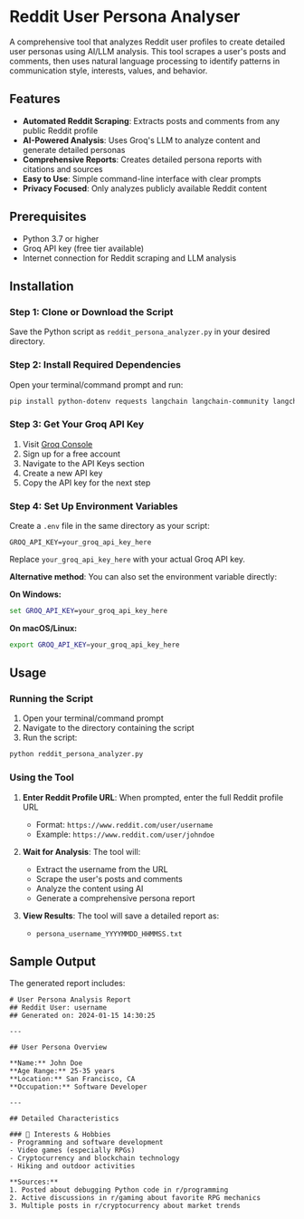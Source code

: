 # Reddit User Persona Analyser

A comprehensive tool that analyzes Reddit user profiles to create detailed user personas using AI/LLM analysis. This tool scrapes a user's posts and comments, then uses natural language processing to identify patterns in communication style, interests, values, and behavior.

## Features

- **Automated Reddit Scraping**: Extracts posts and comments from any public Reddit profile
- **AI-Powered Analysis**: Uses Groq's LLM to analyze content and generate detailed personas
- **Comprehensive Reports**: Creates detailed persona reports with citations and sources
- **Easy to Use**: Simple command-line interface with clear prompts
- **Privacy Focused**: Only analyzes publicly available Reddit content

## Prerequisites

- Python 3.7 or higher
- Groq API key (free tier available)
- Internet connection for Reddit scraping and LLM analysis

## Installation

### Step 1: Clone or Download the Script

Save the Python script as `reddit_persona_analyzer.py` in your desired directory.

### Step 2: Install Required Dependencies

Open your terminal/command prompt and run:

```bash
pip install python-dotenv requests langchain langchain-community langchain-groq pydantic
```

### Step 3: Get Your Groq API Key

1. Visit [Groq Console](https://console.groq.com/)
2. Sign up for a free account
3. Navigate to the API Keys section
4. Create a new API key
5. Copy the API key for the next step

### Step 4: Set Up Environment Variables

Create a `.env` file in the same directory as your script:

```env
GROQ_API_KEY=your_groq_api_key_here
```

Replace `your_groq_api_key_here` with your actual Groq API key.

**Alternative method**: You can also set the environment variable directly:

**On Windows:**
```cmd
set GROQ_API_KEY=your_groq_api_key_here
```

**On macOS/Linux:**
```bash
export GROQ_API_KEY=your_groq_api_key_here
```

## Usage

### Running the Script

1. Open your terminal/command prompt
2. Navigate to the directory containing the script
3. Run the script:

```bash
python reddit_persona_analyzer.py
```

### Using the Tool

1. **Enter Reddit Profile URL**: When prompted, enter the full Reddit profile URL
   - Format: `https://www.reddit.com/user/username`
   - Example: `https://www.reddit.com/user/johndoe`

2. **Wait for Analysis**: The tool will:
   - Extract the username from the URL
   - Scrape the user's posts and comments
   - Analyze the content using AI
   - Generate a comprehensive persona report

3. **View Results**: The tool will save a detailed report as:
   - `persona_username_YYYYMMDD_HHMMSS.txt`

## Sample Output

The generated report includes:

```
# User Persona Analysis Report
## Reddit User: username
## Generated on: 2024-01-15 14:30:25

---

## User Persona Overview

**Name:** John Doe
**Age Range:** 25-35 years
**Location:** San Francisco, CA
**Occupation:** Software Developer

---

## Detailed Characteristics

### 🎯 Interests & Hobbies
- Programming and software development
- Video games (especially RPGs)
- Cryptocurrency and blockchain technology
- Hiking and outdoor activities

**Sources:**
1. Posted about debugging Python code in r/programming
2. Active discussions in r/gaming about favorite RPG mechanics
3. Multiple posts in r/cryptocurrency about market trends
```
